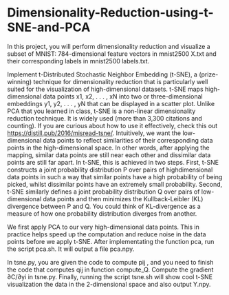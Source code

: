 # Dimensionality-Reduction-using-t-SNE-and-PCA

In this project, you will perform dimensionality reduction and visualize a subset of
MNIST: 784-dimensional feature vectors in mnist2500 X.txt and their corresponding labels in
mnist2500 labels.txt.

Implement t-Distributed Stochastic Neighbor Embedding (t-SNE), a (prize-winning) technique for dimensionality reduction that is particularly well suited for the
visualization of high-dimensional datasets. t-SNE maps high-dimensional data points x1, x2, . . . , xN
into two or three-dimensional embeddings y1, y2, . . . , yN that can be displayed in a scatter plot.
Unlike PCA that you learned in class, t-SNE is a non-linear dimensionality reduction technique.
It is widely used (more than 3,300 citations and counting). If you are curious about how to use it
effectively, check this out https://distill.pub/2016/misread-tsne/.
Intuitively, we want the low-dimensional data points to reflect similarities of their corresponding
data points in the high-dimensional space. In other words, after applying the mapping, similar data points are still near each other and dissimilar data points are still far apart. In t-SNE, this is
achieved in two steps. First, t-SNE constructs a joint probability distribution P over pairs of highdimensional
data points in such a way that similar points have a high probability of being picked,
whilst dissimilar points have an extremely small probability. Second, t-SNE similarly defines a
joint probability distribution Q over pairs of low-dimensional data points and then minimizes the
Kullback-Leibler (KL) divergence between P and Q. You could think of KL-divergence as a measure
of how one probability distribution diverges from another.


We first apply PCA to our very high-dimensional data points. This in practice helps speed
up the computation and reduce noise in the data points before we apply t-SNE. After implementating the function pca, run the script pca.sh. It will output a file pca.npy. 


In tsne.py, you are given the code to compute pij , and you need to finish the code that computes qij in function compute_Q.
Compute the gradient ∂C/∂yi in tsne.py. Finally, running the script tsne.sh will show cool t-SNE visualization the data in the 2-dimensional space and also output Y.npy.

